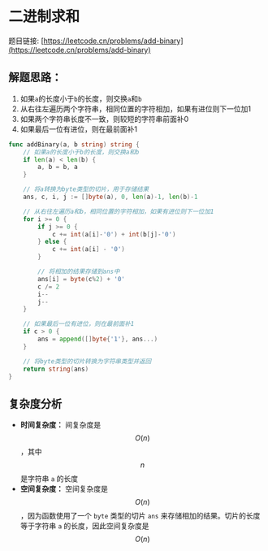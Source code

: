 # 二进制求和

题目链接: [https://leetcode.cn/problems/add-binary](https://leetcode.cn/problems/add-binary)

## 解题思路：

1. 如果`a`的长度小于`b`的长度，则交换`a`和`b`
2. 从右往左遍历两个字符串，相同位置的字符相加，如果有进位则下一位加1
3. 如果两个字符串长度不一致，则较短的字符串前面补0
4. 如果最后一位有进位，则在最前面补1

```go
func addBinary(a, b string) string {
	// 如果a的长度小于b的长度，则交换a和b
	if len(a) < len(b) {
		a, b = b, a
	}

	// 将a转换为byte类型的切片，用于存储结果
	ans, c, i, j := []byte(a), 0, len(a)-1, len(b)-1

	// 从右往左遍历a和b，相同位置的字符相加，如果有进位则下一位加1
	for i >= 0 {
		if j >= 0 {
			c += int(a[i]-'0') + int(b[j]-'0')
		} else {
			c += int(a[i] - '0')
		}

		// 将相加的结果存储到ans中
		ans[i] = byte(c%2) + '0'
		c /= 2
		i--
		j--
	}

	// 如果最后一位有进位，则在最前面补1
	if c > 0 {
		ans = append([]byte{'1'}, ans...)
	}

	// 将byte类型的切片转换为字符串类型并返回
	return string(ans)
}
```

## 复杂度分析

- **时间复杂度：** 间复杂度是 $$O(n)$$，其中 $$n$$ 是字符串 `a` 的长度
- **空间复杂度：** 空间复杂度是 $$O(n)$$，因为函数使用了一个 `byte` 类型的切片 `ans` 来存储相加的结果。切片的长度等于字符串 `a` 的长度，因此空间复杂度是 $$O(n)$$
